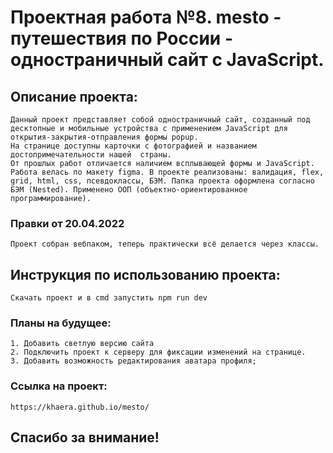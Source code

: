 # Проектная работа №8. mesto - путешествия по России - одностраничный сайт с JavaScript.

## Описание проекта:
    Данный проект представляет собой одностраничный сайт, созданный под десктопные и мобильные устройства с применением JavaScript для открытия-закрытия-отправления формы popup.
    На странице доступны карточки с фотографией и названием достопримечательности нашей  страны.
    От прошлых работ отличается наличием всплывающей формы и JavaScript. Работа велась по макету figma. В проекте реализованы: валидация, flex, grid, html, css, псевдоклассы, БЭМ. Папка проекта оформлена согласно БЭМ (Nested). Применено ООП (объектно-ориентированное программирование).

### Правки от 20.04.2022
    Проект собран вебпаком, теперь практически всё делается через классы.

## Инструкция по использованию проекта:
    Скачать проект и в cmd запустить npm run dev

### Планы на будущее:
    1. Добавить светлую версию сайта
    2. Подключить проект к серверу для фиксации изменений на странице.
    3. Добавить возможность редактирования аватара профиля;

### Ссылка на проект:
    https://khaera.github.io/mesto/

## Спасибо за внимание!
